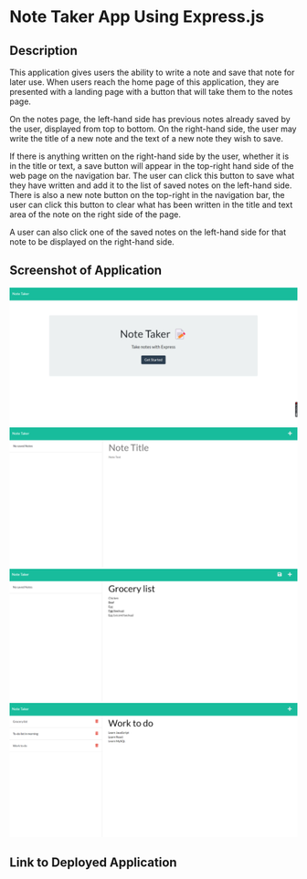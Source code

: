 # Note Taker App Using Express.js



## Description
This application gives users the ability to write a note and save that note for later use. When users reach the home page of this application, they are presented with a landing page with a button that will take them to the notes page.

On the notes page, the left-hand side has previous notes already saved by the user, displayed from top to bottom. On the right-hand side, the user may write the title of a new note and the text of a new note they wish to save. 

If there is anything written on the right-hand side by the user, whether it is in the title or text, a save button will appear in the top-right hand side of the web page on the navigation bar. The user can click this button to save what they have written and add it to the list of saved notes on the left-hand side. There is also a new note button on the top-right in the navigation bar, the user can click this button to clear what has been written in the title and text area of the note on the right side of the page.

A user can also click one of the saved notes on the left-hand side for that note to be displayed on the right-hand side. 



## Screenshot of Application
![screenshot-1](./images/screenshot-1.png)
![screenshot-2](./images/screenshot-2.png)
![screenshot-3](./images/screenshot-3.png)
![screenshot-4](./images/screenshot-4.png)



## Link to Deployed Application

